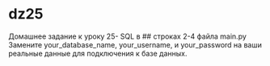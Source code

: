 # dz25
Домашнее задание к уроку 25- SQL
в ## строках 2-4 файла main.py Замените your_database_name, your_username, и your_password на ваши реальные данные для подключения к базе данных.
